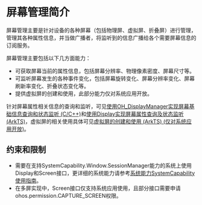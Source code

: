 # 屏幕管理简介

屏幕管理主要是针对设备的各种屏幕（包括物理屏、虚拟屏、折叠屏）进行管理，管理其各种属性信息，并当做广播者，将监听到的信息广播给各个需要屏幕信息的订阅服务。

屏幕管理主要包括以下几方面能力：

- 可获取屏幕当前的属性信息，包括屏幕分辨率、物理像素密度、屏幕尺寸等。
- 可监听屏幕发生的各种事件变化，包括屏幕旋转变化、屏幕分辨率变化、屏幕刷新率变化、折叠状态变化等。
- 提供虚拟屏的创建和使用，此部分能力仅对系统应用开放。

针对屏幕属性相关信息的查询和监听，可见[使用OH_DisplayManager实现屏幕基础信息查询和状态监听 (C/C++)](native-display-manager.md)和[使用Display实现屏幕属性查询及状态监听 (ArkTS)](screenProperty-guideline.md)，虚拟屏的相关使用具体可见[虚拟屏的创建和使用 (ArkTS) (仅对系统应用开放)](virtualScreen-guideline.md)。

## 约束和限制

- 需要在支持SystemCapability.Window.SessionManager能力的系统上使用Display和Screen接口，更详细的系统能力请参考[系统能力SystemCapability使用指南](../reference/syscap.md)。
- 在多屏实现中，Screen接口仅支持系统应用使用，且部分接口需要申请ohos.permission.CAPTURE_SCREEN权限。